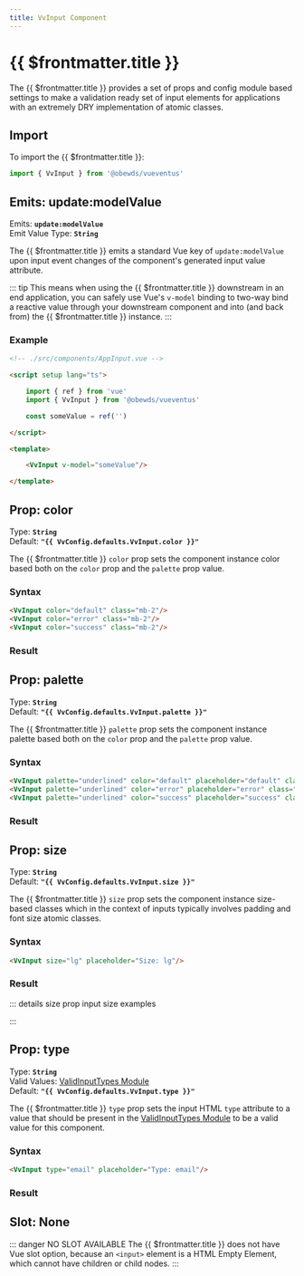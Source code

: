 ```yaml
---
title: VvInput Component
---
```


<script setup>
    import DocsPackageVersion from '../../../src/views/compos/DocsPackageVersion.vue'
    import { VvInput, VvConfig } from '../../../src/index'
</script>



# {{ $frontmatter.title }}

The {{ $frontmatter.title }} provides a set of props and config module based settings to make a validation ready set of input elements for applications with an extremely DRY implementation of atomic classes.







## Import

To import the {{ $frontmatter.title }}:

```javascript
import { VvInput } from '@obewds/vueventus'
```










## Emits: update:modelValue

Emits: **`update:modelValue`**  
Emit Value Type: **`String`**  

The {{ $frontmatter.title }} emits a standard Vue key of `update:modelValue` upon input event changes of the component's generated input value attribute.

::: tip
This means when using the {{ $frontmatter.title }} downstream in an end application, you can safely use Vue's `v-model` binding to two-way bind a reactive value through your downstream component and into (and back from) the {{ $frontmatter.title }} instance.
:::

### Example

```html
<!-- ./src/components/AppInput.vue -->

<script setup lang="ts">

    import { ref } from 'vue'
    import { VvInput } from '@obewds/vueventus'

    const someValue = ref('')

</script>

<template>

    <VvInput v-model="someValue"/>

</template>
```








## Prop: color

Type: **`String`**  
Default: **`"{{ VvConfig.defaults.VvInput.color }}"`**

The {{ $frontmatter.title }} `color` prop sets the component instance color based both on the `color` prop and the `palette` prop value.

### Syntax

```html
<VvInput color="default" class="mb-2"/>
<VvInput color="error" class="mb-2"/>
<VvInput color="success" class="mb-2"/>
```

### Result

<div class="w-full pt-4">
    <VvInput color="default" class="mb-2"/>
    <VvInput color="error" class="mb-2"/>
    <VvInput color="success" class="mb-2"/>
</div>










## Prop: palette

Type: **`String`**  
Default: **`"{{ VvConfig.defaults.VvInput.palette }}"`**

The {{ $frontmatter.title }} `palette` prop sets the component instance palette based both on the `color` prop and the `palette` prop value.

### Syntax

```html
<VvInput palette="underlined" color="default" placeholder="default" class="mb-2"/>
<VvInput palette="underlined" color="error" placeholder="error" class="mb-2"/>
<VvInput palette="underlined" color="success" placeholder="success" class="mb-2"/>
```

### Result

<div class="w-full pt-4">
    <VvInput palette="underlined" color="default" class="mb-2" placeholder="default" style="border-bottom-style: solid;"/>
    <VvInput palette="underlined" color="error" class="mb-2" placeholder="error" style="border-bottom-style: solid;"/>
    <VvInput palette="underlined" color="success" class="mb-2" placeholder="success" style="border-bottom-style: solid;"/>
</div>










## Prop: size

Type: **`String`**  
Default: **`"{{ VvConfig.defaults.VvInput.size }}"`**

The {{ $frontmatter.title }} `size` prop sets the component instance size-based classes which in the context of inputs typically involves padding and font size atomic classes.

### Syntax

```html
<VvInput size="lg" placeholder="Size: lg"/>
```

### Result

<div class="w-full pt-4">
    <VvInput size="lg" placeholder="Size: lg"/>
</div>

::: details size prop input size examples
<div class="flex flex-wrap items-center gap-2 pt-4">
    <VvInput size="xs" placeholder="Size: xs"/>
    <VvInput size="sm" placeholder="Size: sm"/>
    <VvInput size="md" placeholder="Size: md"/>
    <VvInput size="lg" placeholder="Size: lg"/>
    <VvInput size="xl" placeholder="Size: xl"/>
    <VvInput size="2xl" placeholder="Size: 2xl"/>
</div>
:::











## Prop: type

Type: **`String`**  
Valid Values: [ValidInputTypes Module](/components/prop-validators#validinputtypes)  
Default: **`"{{ VvConfig.defaults.VvInput.type }}"`**

The {{ $frontmatter.title }} `type` prop sets the input HTML `type` attribute to a value that should be present in the [ValidInputTypes Module](/components/prop-validators#validinputtypes) to be a valid value for this component.

### Syntax

```html
<VvInput type="email" placeholder="Type: email"/>
```

### Result

<div class="w-full pt-4">
    <VvInput type="email" placeholder="Type: email"/>
</div>










## Slot: None

::: danger NO SLOT AVAILABLE
The {{ $frontmatter.title }} does not have Vue slot option, because an `<input>` element is a HTML Empty Element, which cannot have children or child nodes.
:::









<DocsPackageVersion/>
